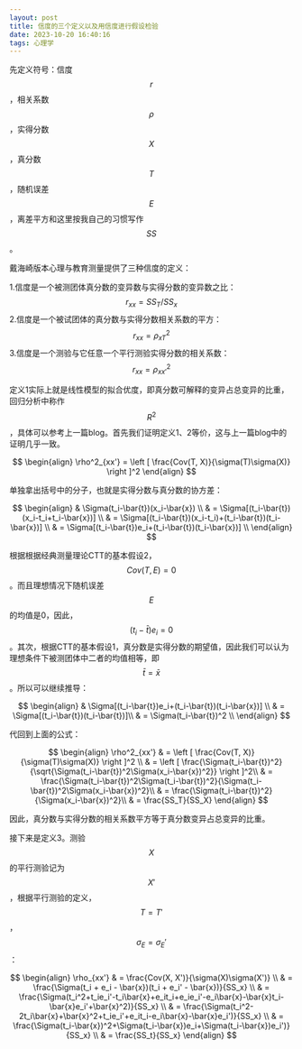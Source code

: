 ```yaml
---
layout: post
title: 信度的三个定义以及用信度进行假设检验
date: 2023-10-20 16:40:16
tags: 心理学
---
```


先定义符号：信度 $$r$$，相关系数 $$\rho$$，实得分数 $$X$$，真分数 $$T$$，随机误差$$E$$，离差平方和这里按我自己的习惯写作 $$SS$$。

戴海崎版本心理与教育测量提供了三种信度的定义：

1.信度是一个被测团体真分数的变异数与实得分数的变异数之比： $$r_{xx} = SS_T/SS_x$$
2.信度是一个被试团体的真分数与实得分数相关系数的平方： $$r_{xx} = \rho^2_{xT}$$
3.信度是一个测验与它任意一个平行测验实得分数的相关系数： $$r_{xx} = \rho^2_{xx'}$$

定义1实际上就是线性模型的拟合优度，即真分数可解释的变异占总变异的比重，回归分析中称作 $$R^2$$，具体可以参考上一篇blog。首先我们证明定义1、2等价，这与上一篇blog中的证明几乎一致。

$$
\begin{align}
\rho^2_{xx'} = \left [ \frac{Cov(T, X)}{\sigma(T)\sigma(X)} \right ]^2
\end{align}
$$

单独拿出括号中的分子，也就是实得分数与真分数的协方差：

$$
\begin{align}
& \Sigma(t_i-\bar{t})(x_i-\bar{x}) \\
& = \Sigma[(t_i-\bar{t})(x_i-t_i+t_i-\bar{x})] \\
& = \Sigma[(t_i-\bar{t})(x_i-t_i)+(t_i-\bar{t})(t_i-\bar{x})] \\
& = \Sigma[(t_i-\bar{t})e_i+(t_i-\bar{t})(t_i-\bar{x})] \\
\end{align}
$$

根据根据经典测量理论CTT的基本假设2， $$Cov(T, E)=0$$。而且理想情况下随机误差 $$E$$ 的均值是0，因此，$$(t_i-\bar{t})e_i=0$$。其次，根据CTT的基本假设1，真分数是实得分数的期望值，因此我们可以认为理想条件下被测团体中二者的均值相等，即 $$\bar{t} = \bar{x}$$。所以可以继续推导：

$$
\begin{align}
& \Sigma[(t_i-\bar{t})e_i+(t_i-\bar{t})(t_i-\bar{x})] \\
& = \Sigma[(t_i-\bar{t})(t_i-\bar{t})]\\
& = \Sigma(t_i-\bar{t})^2 \\
\end{align}
$$

代回到上面的公式：

$$
\begin{align}
\rho^2_{xx'} & = \left [ \frac{Cov(T, X)}{\sigma(T)\sigma(X)} \right ]^2 \\
& = \left [ \frac{\Sigma(t_i-\bar{t})^2}{\sqrt{\Sigma(t_i-\bar{t})^2\Sigma(x_i-\bar{x})^2}} \right ]^2\\
& = \frac{\Sigma(t_i-\bar{t})^2\Sigma(t_i-\bar{t})^2}{\Sigma(t_i-\bar{t})^2\Sigma(x_i-\bar{x})^2}\\
& = \frac{\Sigma(t_i-\bar{t})^2}{\Sigma(x_i-\bar{x})^2}\\
& = \frac{SS_T}{SS_X}
\end{align}
$$

因此，真分数与实得分数的相关系数平方等于真分数变异占总变异的比重。

接下来是定义3。测验 $$X$$ 的平行测验记为 $$X'$$，根据平行测验的定义， $$T=T'$$，$$\sigma_E=\sigma_E'$$：

$$
\begin{align}
\rho_{xx'} & = \frac{Cov(X, X')}{\sigma(X)\sigma(X')} \\
& =  \frac{\Sigma(t_i + e_i - \bar{x})(t_i + e_i' - \bar{x})}{SS_x} \\
& =  \frac{\Sigma(t_i^2+t_ie_i'-t_i\bar{x}+e_it_i+e_ie_i'-e_i\bar{x}-\bar{x}t_i-\bar{x}e_i'+\bar{x}^2)}{SS_x} \\
& =  \frac{\Sigma(t_i^2-2t_i\bar{x}+\bar{x}^2+t_ie_i'+e_it_i-e_i\bar{x}-\bar{x}e_i')}{SS_x} \\
& =  \frac{\Sigma(t_i-\bar{x})^2+\Sigma(t_i-\bar{x})e_i+\Sigma(t_i-\bar{x})e_i')}{SS_x} \\
& =  \frac{SS_t}{SS_x}
\end{align}
$$


